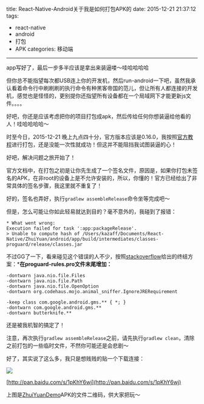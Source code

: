 title: React-Native-Android关于我是如何打包APK的
date: 2015-12-21 21:37:12
tags: 
- react-native
- android
- 打包
- APK
categories: 移动端
---

app写好了，最后一步多半应该是拿出来装逼喽～哇哈哈哈哈

但你总不能指望每次都USB连上你的开发机，然后run-android一下吧，虽然我承认看着命令行中刷刷刷的执行命令有种黑客帝国的范儿，但让所有人都连接的开发机，感觉也是怪怪的，更别提你还指望所有设备都在一个局域网下才能更新js文件。。。。

好吧，你还是应该考虑把你的项目打包成apk，然后传给任何你想装逼给他看的人！哇哈哈哈哈～

时至今日，2015-12-21 晚上九点四十分，官方版本应该是0.16.0，我按照[官方教程](http://react-native.cn/docs/signed-apk-android.html#content)进行打包，还是没能一次性就成功！但这并不能阻挡我试图装逼的心！

好吧，解决问题之旅开始了！

官方文档中，在打包之初是让你先生成了一个签名文件，原因是，如果你打包未签名的APK，在非root的设备上是不允许安装的，所以，你懂的！官方已经给出了非常具体的签名步骤，我这里就不重复了！

好的，签名也弄好，执行`gradlew assembleRelease`命令坐等完成吧～

但是，怎么可能让你如此轻易就达到目的？毫不意外的，我碰到了报错：

```
* What went wrong:
Execution failed for task ':app:packageRelease'.
> Unable to compute hash of /Users/kazaff/Documents/React-Native/ZhuiYuan/android/app/build/intermediates/classes-proguard/release/classes.jar
```

不过GG了一下，看来碰见这个错误的人不少，按照[stackoverflow](http://stackoverflow.com/questions/31643339/errorexecution-failed-for-task-apppackagerelease-unable-to-compute-hash)给出的终结方案：***在proguard-rules.pro文件末尾增加：**

```
-dontwarn java.nio.file.Files
-dontwarn java.nio.file.Path
-dontwarn java.nio.file.OpenOption
-dontwarn org.codehaus.mojo.animal_sniffer.IgnoreJRERequirement

-keep class com.google.android.gms.** { *; }
-dontwarn com.google.android.gms.**
-dontwarn butterknife.**
```

还是被我机智的搞定了！

注意，再次执行`gradlew assembleRelease`之前，请先执行`gradlew clean`，清除之前打包的一些临时文件，不然你可能还是会悲剧～

好了，其实说了这么多，我只是想贱贱的贴一个下载连接：

![](http://pic.yupoo.com/kazaff/Fc35Cqee/swrie.jpg)

[http://pan.baidu.com/s/1pKhY6wj](http://pan.baidu.com/s/1pKhY6wj)

上图是[ZhuiYuanDemo](https://github.com/kazaff/ZhuiYuanDemo)APK的文件二维码，供大家把玩～

